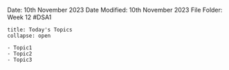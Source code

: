 Date: 10th November 2023
Date Modified: 10th November 2023
File Folder: Week 12
#DSA1

```ad-abstract
title: Today's Topics
collapse: open

- Topic1
- Topic2
- Topic3

```
